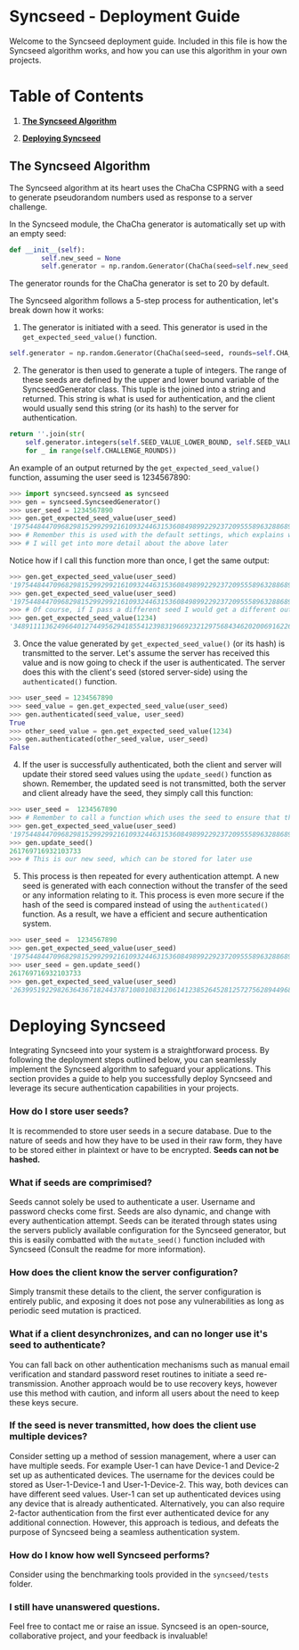 
# Syncseed - Deployment Guide
Welcome to the Syncseed deployment guide. Included in this file is how the Syncseed algorithm works, and how you can use this algorithm in your own projects.


# Table of Contents

1. [**The Syncseed Algorithm**](#the-syncseed-algorithm)

2. [**Deploying Syncseed**](#deploying-syncseed)


## The Syncseed Algorithm
The Syncseed algorithm at its heart uses the ChaCha CSPRNG with a seed to generate pseudorandom numbers used as response to a server challenge.

In the Syncseed module, the ChaCha generator is automatically set up with an empty seed:
```python
def __init__(self):
        self.new_seed = None
        self.generator = np.random.Generator(ChaCha(seed=self.new_seed, rounds=self.CHA_CHA_GENERATOR_ROUNDS))
```
The generator rounds for the ChaCha generator is set to 20 by default.

The Syncseed algorithm follows a 5-step process for authentication, let's break down how it works:
1. The generator is initiated with a seed. This generator is used in the `get_expected_seed_value()` function.
```python
self.generator = np.random.Generator(ChaCha(seed=seed, rounds=self.CHA_CHA_GENERATOR_ROUNDS))
```
2. The generator is then used to generate a tuple of integers. The range of these seeds are defined by the upper and lower bound variable of the SyncseedGenerator class. This tuple is the joined into a string and returned. This string is what is used for authentication, and the client would usually send this string (or its hash) to the server for authentication.
```python
return ''.join(str(
	self.generator.integers(self.SEED_VALUE_LOWER_BOUND, self.SEED_VALUE_UPPER_BOUND, endpoint=True))
	for _ in range(self.CHALLENGE_ROUNDS))
```
An example of an output returned by the `get_expected_seed_value()` function, assuming the user seed is 1234567890:
```python
>>> import syncseed.syncseed as syncseed
>>> gen = syncseed.SyncseedGenerator()
>>> user_seed = 1234567890
>>> gen.get_expected_seed_value(user_seed)
'197544844709682981529929921610932446315360849899229237209555896328868903795463988775840543690416'
>>> # Remember this is used with the default settings, which explains why this string is so long
>>> # I will get into more detail about the above later
```
Notice how if I call this function more than once, I get the same output:
```python
>>> gen.get_expected_seed_value(user_seed)
'197544844709682981529929921610932446315360849899229237209555896328868903795463988775840543690416'
>>> gen.get_expected_seed_value(user_seed)
'197544844709682981529929921610932446315360849899229237209555896328868903795463988775840543690416'
>>> # Of course, if I pass a different seed I would get a different output
>>> gen.get_expected_seed_value(1234)
'348911113624966401274495629418554123983196692321297568434620200691622600117165938154304589726208'
```
3. Once the value generated by `get_expected_seed_value()` (or its hash) is transmitted to the server. Let's assume the server has received this value and is now going to check if the user is authenticated. The server does this with the client's seed (stored server-side) using the `authenticated()` function.
```python
>>> user_seed = 1234567890
>>> seed_value = gen.get_expected_seed_value(user_seed)
>>> gen.authenticated(seed_value, user_seed)
True
>>> other_seed_value = gen.get_expected_seed_value(1234)
>>> gen.authenticated(other_seed_value, user_seed)
False
```
4. If the user is successfully authenticated, both the client and server will update their stored seed values using the `update_seed()` function as shown. Remember, the updated seed is not transmitted, both the server and client already have the seed, they simply call this function:
```python
>>> user_seed =  1234567890
>>> # Remember to call a function which uses the seed to ensure that the generator knows which seed you are dealing with
>>> gen.get_expected_seed_value(user_seed)
'197544844709682981529929921610932446315360849899229237209555896328868903795463988775840543690416'
>>> gen.update_seed()
261769716932103733
>>> # This is our new seed, which can be stored for later use
```
5. This process is then repeated for every authentication attempt. A new seed is generated with each connection without the transfer of the seed or any information relating to it. This process is even more secure if the hash of the seed is compared instead of using the `authenticated()` function. As a result, we have a efficient and secure authentication system.
```python
>>> user_seed =  1234567890
>>> gen.get_expected_seed_value(user_seed)
'197544844709682981529929921610932446315360849899229237209555896328868903795463988775840543690416'
>>> user_seed = gen.update_seed()
261769716932103733
>>> gen.get_expected_seed_value(user_seed)
'263995192298263643671824437871080108312061412385264528125727562894496855378402648457599510005404'
```
# Deploying Syncseed

Integrating Syncseed into your system is a straightforward process. By following the deployment steps outlined below, you can seamlessly implement the Syncseed algorithm to safeguard your applications. This section provides a guide to help you successfully deploy Syncseed and leverage its secure authentication capabilities in your projects.

### How do I store user seeds?
It is recommended to store user seeds in a secure database. Due to the nature of seeds and how they have to be used in their raw form, they have to be stored either in plaintext or have to be encrypted. **Seeds can not be hashed.**

### What if seeds are comprimised?
Seeds cannot solely be used to authenticate a user. Username and password checks come first. Seeds are also dynamic, and change with every authentication attempt. Seeds can be iterated through states using the servers publicly available configuration for the Syncseed generator, but this is easily combatted with the `mutate_seed()` function included with Syncseed (Consult the readme for more information).

### How does the client know the server configuration?
Simply transmit these details to the client, the server configuration is entirely public, and exposing it does not pose any vulnerabilities as long as periodic seed mutation is practiced.

### What if a client desynchronizes, and can no longer use it's seed to authenticate?
You can fall back on other authentication mechanisms such as manual email verification and standard password reset routines to initiate a seed re-transmission. Another approach would be to use recovery keys, however use this method with caution, and inform all users about the need to keep these keys secure.

### If the seed is never transmitted, how does the client use multiple devices?
Consider setting up a method of session management, where a user can have multiple seeds. For example User-1 can have Device-1 and Device-2 set up as authenticated devices. The username for the devices could be stored as User-1-Device-1 and User-1-Device-2. This way, both devices can have different seed values. User-1 can set up authenticated devices using any device that is already authenticated. Alternatively, you can also require 2-factor authentication from the first ever authenticated device for any additional connection. However, this approach is tedious, and defeats the purpose of Syncseed being a seamless authentication system.

### How do I know how well Syncseed performs?
Consider using the benchmarking tools provided in the `syncseed/tests` folder.

### I still have unanswered questions.
Feel free to contact me or raise an issue. Syncseed is an open-source, collaborative project, and your feedback is invaluable!
##
